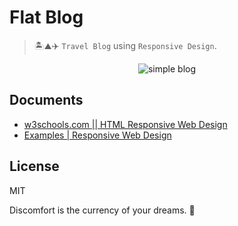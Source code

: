 # Flat Blog

> 🏝️⛰️✈️ `Travel Blog` using `Responsive Design`.

<p align="center">
    <img alt="simple blog" src="https://user-images.githubusercontent.com/34389409/45605460-4c577d00-ba67-11e8-8a73-b6f0ed50e56a.gif" />
</p>

## Documents
* [w3schools.com || HTML Responsive Web Design](https://www.w3schools.com/html/html_responsive.asp)
* [Examples | Responsive Web Design](https://responsivedesign.is/examples/)

## License

MIT

<!-- INSPIRATIONAL_QUOTE_START -->
Discomfort is the currency of your dreams.
🦄
<!-- INSPIRATIONAL_QUOTE_END -->
